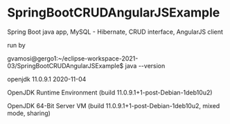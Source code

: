 # SpringBootCRUDAngularJSExample
Spring Boot java app, MySQL - Hibernate, CRUD interface, AngularJS client


run by

gvamosi@gergo1:~/eclipse-workspace-2021-03/SpringBootCRUDAngularJSExample$ java --version

openjdk 11.0.9.1 2020-11-04

OpenJDK Runtime Environment (build 11.0.9.1+1-post-Debian-1deb10u2)

OpenJDK 64-Bit Server VM (build 11.0.9.1+1-post-Debian-1deb10u2, mixed mode, sharing)

